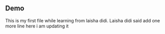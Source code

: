 ## Demo
This is my first file while learning from laisha didi.
Laisha didi said add one more line here i am updating it

